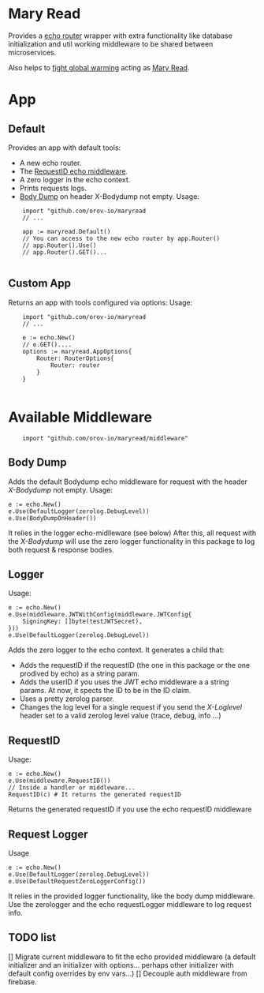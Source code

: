 # Mary Read
Provides a [echo router](https://echo.labstack.com/) wrapper with extra functionality like database initialization and util working middleware to be
shared between microservices.

Also helps to [fight global warming](https://en.wikipedia.org/wiki/Flying_Spaghetti_Monster#Pirates_and_global_warming) acting as [Mary Read](https://en.wikipedia.org/wiki/Mary_Read).

# App
## Default
Provides an app with default tools:
- A new echo router.
- The [RequestID echo middleware](https://echo.labstack.com/middleware/request-id/).
- A zero logger in the echo context.
- Prints requests logs.
- [Body Dump](https://echo.labstack.com/middleware/body-dump/) on header X-Bodydump not empty.
Usage:
```
    import "github.com/orov-io/maryread
    // ...

    app := maryread.Default()
    // You can access to the new echo router by app.Router()
    // app.Router().Use()
    // app.Router().GET()...
    
```

## Custom App
Returns an app with tools configured via options:
Usage:
```
    import "github.com/orov-io/maryread
    // ...

    e := echo.New()
    // e.GET()....
    options := maryread.AppOptions{
        Router: RouterOptions{
            Router: router
        }
    }
    
```

# Available Middleware
```
    import "github.com/orov-io/maryread/middleware"
```
## Body Dump

Adds the default Bodydump echo middleware for request with the header *X-Bodydump* not empty.
Usage:
```
e := echo.New()
e.Use(DefaultLogger(zerolog.DebugLevel))
e.Use(BodyDumpOnHeader())
```

It relies in the logger echo-midlleware (see below)
After this, all request with the *X-Bodydump* will use the zero logger functionality in this package to log both request & response bodies.

## Logger
Usage:
```
e := echo.New()
e.Use(middleware.JWTWithConfig(middleware.JWTConfig{
    SigningKey: []byte(testJWTSecret),
}))
e.Use(DefaultLogger(zerolog.DebugLevel))
```
Adds the zero logger to the echo context. It generates a child that:
- Adds the requestID if the requestID (the one in this package or the one prodived by echo) as a string param.
- Adds the userID if you uses the JWT echo middleware a a string params. At now, it spects the ID to be in the ID claim.
- Uses a pretty zerolog parser.
- Changes the log level for a single request if you send the *X-Loglevel* header set to a valid zerolog level value (trace, debug, info ...)

## RequestID
Usage:
```
e := echo.New()
e.Use(middleware.RequestID())
// Inside a handler or middleware...
RequestID(c) # It returns the generated requestID
```
Returns the generated requestID if you use the echo requestID middleware

## Request Logger
Usage
```
e := echo.New()
e.Use(DefaultLogger(zerolog.DebugLevel))
e.Use(DefaultRequestZeroLoggerConfig())
```
It relies in the provided logger functionality, like the body dump middleware. Use the zerologger and the echo requestLogger middleware to log request info.

## TODO list

[] Migrate current middleware to fit the echo provided middleware (a default initializer and an initializer with options... perhaps other initializer with default config overrides by env vars...)
[] Decouple auth middleware from firebase.